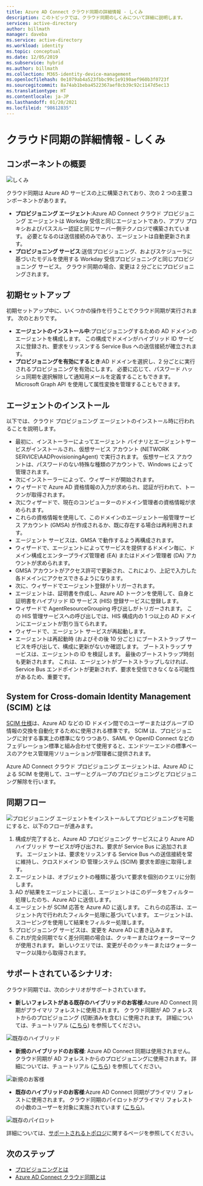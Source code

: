```yaml
---
title: Azure AD Connect クラウド同期の詳細情報 - しくみ
description: このトピックでは、クラウド同期のしくみについて詳細に説明します。
services: active-directory
author: billmath
manager: daveba
ms.service: active-directory
ms.workload: identity
ms.topic: conceptual
ms.date: 12/05/2019
ms.subservice: hybrid
ms.author: billmath
ms.collection: M365-identity-device-management
ms.openlocfilehash: 0e1079ab4a523fbbc99c1e9190aef960b3f0723f
ms.sourcegitcommit: 8a74ab1beba4522367aef8cb39c92c1147d5ec13
ms.translationtype: HT
ms.contentlocale: ja-JP
ms.lasthandoff: 01/20/2021
ms.locfileid: "98612835"
---
```

# <a name="cloud-sync-deep-dive---how-it-works"></a>クラウド同期の詳細情報 - しくみ

## <a name="overview-of-components"></a>コンポーネントの概要

![しくみ](media/concept-how-it-works/how-1.png)

クラウド同期は Azure AD サービスの上に構築されており、次の 2 つの主要コンポーネントがあります。

- **プロビジョニング エージェント**:Azure AD Connect クラウド プロビジョニング エージェントは Workday 受信と同じエージェントであり、アプリ プロキシおよびパススルー認証と同じサーバー側テクノロジで構築されています。 必要となるのは送信接続のみであり、エージェントは自動更新されます。 
- **プロビジョニング サービス**:送信プロビジョニング、およびスケジューラに基づいたモデルを使用する Workday 受信プロビジョニングと同じプロビジョニング サービス。 クラウド同期の場合、変更は 2 分ごとにプロビジョニングされます。


## <a name="initial-setup"></a>初期セットアップ
初期セットアップ中に、いくつかの操作を行うことでクラウド同期が実行されます。  次のとおりです。 

- **エージェントのインストール中**:プロビジョニングするための AD ドメインのエージェントを構成します。  この構成でドメインがハイブリッド ID サービスに登録され、要求をリッスンする Service Bus への送信接続が確立されます。
- **プロビジョニングを有効にするとき**:AD ドメインを選択し、2 分ごとに実行されるプロビジョニングを有効にします。 必要に応じて、パスワード ハッシュ同期を選択解除して通知用メールを定義することもできます。 Microsoft Graph API を使用して属性変換を管理することもできます。


## <a name="agent-installation"></a>エージェントのインストール
以下では、クラウド プロビジョニング エージェントのインストール時に行われることを説明します。

- 最初に、インストーラーによってエージェント バイナリとエージェントサービスがインストールされ、仮想サービス アカウント (NETWORK SERVICE\AADProvisioningAgent) で実行されます。  仮想サービス アカウントは、パスワードのない特殊な種類のアカウントで、Windows によって管理されます。
- 次にインストーラーによって、ウィザードが開始されます。
- ウィザードで Azure AD 資格情報の入力が求められ、認証が行われて、トークンが取得されます。
- 次にウィザードで、現在のコンピューターのドメイン管理者の資格情報が求められます。
- これらの資格情報を使用して、このドメインのエージェント一般管理サービス アカウント (GMSA) が作成されるか、既に存在する場合は再利用されます。
- エージェント サービスは、GMSA で動作するよう再構成されます。
- ウィザードで、エージェントによってサービスを提供するドメイン毎に、ドメイン構成とエンタープライズ管理者 (EA) またはドメイン管理者 (DA) アカウントが求められます。
- GMSA アカウントがアクセス許可で更新され、これにより、上記で入力した各ドメインにアクセスできるようになります。
- 次に、ウィザードでエージェント登録がトリガーされます。
- エージェントは、証明書を作成し、Azure AD トークンを使用して、自身と証明書をハイブリッド ID サービス (HIS) 登録サービスに登録します。
- ウィザードで AgentResourceGrouping 呼び出しがトリガーされます。 この HIS 管理サービスへの呼び出しでは、HIS 構成内の 1 つ以上の AD ドメインにエージェントが割り当てられます。
- ウィザードで、エージェント サービスが再起動します。
- エージェントは再起動時 (およびその後 10 分ごと) にブートストラップ サービスを呼び出して、構成に更新がないか確認します。  ブートストラップ サービスは、エージェントの ID を検証します。  最後のブートストラップ時刻も更新されます。  これは、エージェントがブートストラップしなければ、Service Bus エンドポイントが更新されず、要求を受信できなくなる可能性があるため、重要です。 


## <a name="what-is-system-for-cross-domain-identity-management-scim"></a>System for Cross-domain Identity Management (SCIM) とは

[SCIM 仕様](https://tools.ietf.org/html/draft-scim-core-schema-01)は、Azure AD などの ID ドメイン間でのユーザーまたはグループ ID 情報の交換を自動化するために使用される標準です。 SCIM は、プロビジョニングに対する事実上の標準になりつつあり、SAML や OpenID Connect などのフェデレーション標準と組み合わせて使用すると、エンドツーエンドの標準ベースのアクセス管理用ソリューションが管理者に提供されます。

Azure AD Connect クラウド プロビジョニング エージェントは、Azure AD による SCIM を使用して、ユーザーとグループのプロビジョニングとプロビジョニング解除を行います。

## <a name="synchronization-flow"></a>同期フロー
![プロビジョニング](media/concept-how-it-works/provisioning-4.png) エージェントをインストールしてプロビジョニングを可能にすると、以下のフローが進みます。

1.  構成が完了すると、Azure AD プロビジョニング サービスにより Azure AD ハイブリッド サービスが呼び出され、要求が Service Bus に追加されます。 エージェントは、要求をリッスンする Service Bus への送信接続を常に維持し、クロスドメイン ID 管理システム (SCIM) 要求を即座に取得します。 
2.  エージェントは、オブジェクトの種類に基づいて要求を個別のクエリに分割します。 
3.  AD が結果をエージェントに返し、エージェントはこのデータをフィルター処理したのち、Azure AD に送信します。  
4.  エージェントが SCIM 応答を Azure AD に返します。  これらの応答は、エージェント内で行われたフィルター処理に基づいています。  エージェントは、スコーピングを使用して結果をフィルター処理します。 
5.  プロビジョニング サービスは、変更を Azure AD に書き込みます。
6. これが完全同期でなく差分同期の場合は、クッキーまたはウォーターマークが使用されます。 新しいクエリでは、変更がそのクッキーまたはウォーターマーク以降から取得されます。

## <a name="supported-scenarios"></a>サポートされているシナリオ:
クラウド同期では、次のシナリオがサポートされています。


- **新しいフォレストがある既存のハイブリッドのお客様**:Azure AD Connect 同期がプライマリ フォレストに使用されます。 クラウド同期が AD フォレストからのプロビジョニング (切断済みを含む) に使用されます。 詳細については、チュートリアル ([こちら](tutorial-existing-forest.md)) を参照してください。

 ![既存のハイブリッド](media/tutorial-existing-forest/existing-forest-new-forest-2.png)
- **新規のハイブリッドのお客様**:    Azure AD Connect 同期は使用されません。 クラウド同期が AD フォレストからのプロビジョニングに使用されます。  詳細については、チュートリアル ([こちら](tutorial-single-forest.md)) を参照してください。
 
 ![新規のお客様](media/tutorial-single-forest/diagram-2.png)

- **既存のハイブリッドのお客様**:Azure AD Connect 同期がプライマリ フォレストに使用されます。 クラウド同期のパイロットがプライマリ フォレストの小数のユーザーを対象に実施されています ([こちら](tutorial-existing-forest.md))。

 ![既存のパイロット](media/tutorial-migrate-aadc-aadccp/diagram-2.png)

詳細については、[サポートされるトポロジ](plan-cloud-sync-topologies.md)に関するページを参照してください。



## <a name="next-steps"></a>次のステップ 

- [プロビジョニングとは](what-is-provisioning.md)
- [Azure AD Connect クラウド同期とは](what-is-cloud-sync.md)
